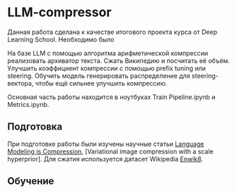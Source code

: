 # LLM-compressor

Данная работа сделана к качестве итогового проекта курса от Deep Learning School. Необходимо было  
 	
На базе LLM с помощью алгоритма арифметической компрессии реализовать архиватор текста. Сжать Википедию и посчитать её объём. Улучшить коэффициент компрессии с помощью prefix tuning или steering. Обучить модель генерировать распределение для steering-вектора, чтобы ещё сильнее улучшить компрессию.

Основная часть работы находится в ноутбуках Train Pipeline.ipynb и Metrics.ipynb.

## Подготовка

При подготовке работы были изучены научные статьи [Language Modeling is Compression](https://arxiv.org/pdf/2309.10668), [Variational image compression with a scale hyperprior].
Для сжатия используется датасет Wikipedia [Enwik8](https://www.kaggle.com/datasets/nightfury1103/enwik8).


## Обучение
